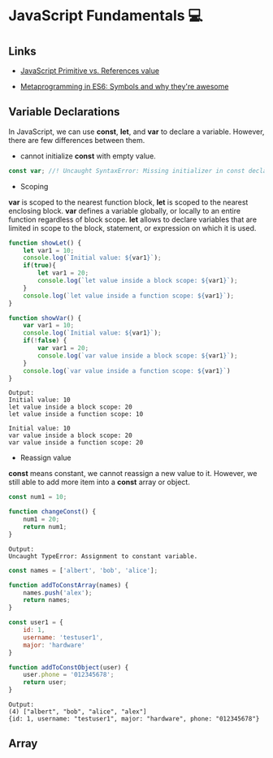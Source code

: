 # JavaScript Fundamentals :computer:

## Links
- [JavaScript Primitive vs. References value](http://www.javascripttutorial.net/javascript-primitive-vs-reference-values/)

- [Metaprogramming in ES6: Symbols and why they're awesome](https://www.keithcirkel.co.uk/metaprogramming-in-es6-symbols/)

## Variable Declarations
In JavaScript, we can use **const**, **let**, and **var** to declare a variable. However, there are few differences between them.

- cannot initialize **const** with empty value.
```javascript
const var; //! Uncaught SyntaxError: Missing initializer in const declaration
```

- Scoping

**var** is scoped to the nearest function block, **let** is scoped to the nearest enclosing block. **var** defines a variable globally, or locally to an entire function regardless of block scope. **let** allows to declare variables that are limited in scope to the block, statement, or expression on which it is used.
```javascript
function showLet() {
    let var1 = 10;
    console.log(`Initial value: ${var1}`);
    if(true){
        let var1 = 20;
        console.log(`let value inside a block scope: ${var1}`);
    }
    console.log(`let value inside a function scope: ${var1}`);
}

function showVar() {
    var var1 = 10;
    console.log(`Initial value: ${var1}`);
    if(!false) {
        var var1 = 20;
        console.log(`var value inside a block scope: ${var1}`);
    }
    console.log(`var value inside a function scope: ${var1}`)
}
```
```
Output: 
Initial value: 10
let value inside a block scope: 20
let value inside a function scope: 10

Initial value: 10
var value inside a block scope: 20
var value inside a function scope: 20
```
- Reassign value

**const** means constant, we cannot reassign a new value to it. However, we still able to add more item into a **const** array or object.
```javascript
const num1 = 10;

function changeConst() {
    num1 = 20;
    return num1;
}
```
```
Output:
Uncaught TypeError: Assignment to constant variable.
```

```javascript
const names = ['albert', 'bob', 'alice'];

function addToConstArray(names) {
    names.push('alex');
    return names;
}

const user1 = {
    id: 1,
    username: 'testuser1',
    major: 'hardware'
}

function addToConstObject(user) {
    user.phone = '012345678';
    return user;
}
```
```
Output: 
(4) ["albert", "bob", "alice", "alex"]
{id: 1, username: "testuser1", major: "hardware", phone: "012345678"}
```

## Array

